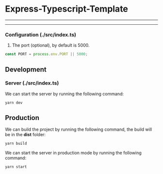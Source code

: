 # Express-Typescript-Template

---
---
### Configuration (./src/index.ts)
1. The port (optional), by default is 5000.

```typescript
const PORT = process.env.PORT || 5000;
```

## Development
### Server (./src/index.ts)
We can start the server by running the following command:
```bash
yarn dev
```

## Production
We can build the project by running the following command, the build will be in the **dist** folder:
```bash
yarn build
```

We can start the server in production mode by running the following command:
```bash
yarn start
```
